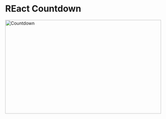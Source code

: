 # REact Countdown

<img src="http://i.imgur.com/Wer4pDM.png" alt="Countdown" width="500" height="300">
